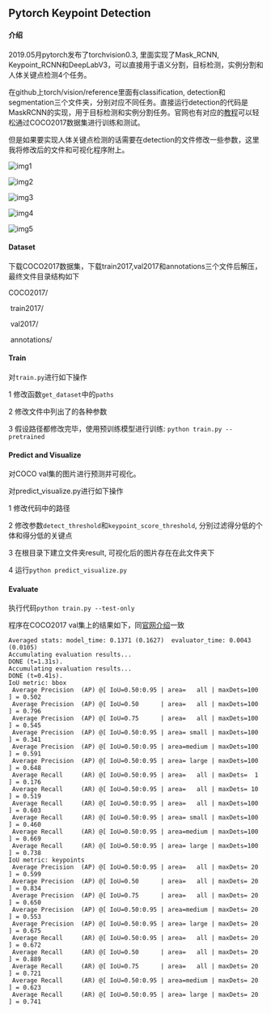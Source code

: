 ## Pytorch Keypoint Detection

#### 介绍

2019.05月pytorch发布了torchvision0.3, 里面实现了Mask_RCNN, Keypoint_RCNN和DeepLabV3，可以直接用于语义分割，目标检测，实例分割和人体关键点检测4个任务。

在github上torch/vision/reference里面有classification, detection和segmentation三个文件夹，分别对应不同任务。直接运行detection的代码是MaskRCNN的实现，用于目标检测和实例分割任务。官网也有对应的[教程](https://pytorch.org/tutorials/intermediate/torchvision_tutorial.html)可以轻松通过COCO2017数据集进行训练和测试。

但是如果要实现人体关键点检测的话需要在detection的文件修改一些参数，这里我将修改后的文件和可视化程序附上。

![img1](https://github.com/scnuhealthy/Pytorch-Keypoint-Detection/blob/master/result/10.jpg)

![img2](https://github.com/scnuhealthy/Pytorch-Keypoint-Detection/blob/master/result/14.jpg)

![img3](https://github.com/scnuhealthy/Pytorch-Keypoint-Detection/blob/master/result/5.jpg)

![img4](https://github.com/scnuhealthy/Pytorch-Keypoint-Detection/blob/master/result/8.jpg)

![img5](https://github.com/scnuhealthy/Pytorch-Keypoint-Detection/blob/master/result/9.jpg)

#### Dataset

下载COCO2017数据集，下载train2017,val2017和annotations三个文件后解压，最终文件目录结构如下

COCO2017/

​	train2017/

​	val2017/

​	annotations/

#### Train

对`train.py`进行如下操作

1 修改函数`get_dataset`中的`paths`

2 修改文件中列出了的各种参数

3 假设路径都修改完毕，使用预训练模型进行训练: `python train.py --pretrained`

#### Predict and Visualize

对COCO val集的图片进行预测并可视化。

对predict_visualize.py进行如下操作

1 修改代码中的路径

2 修改参数`detect_threshold`和`keypoint_score_threshold`, 分别过滤得分低的个体和得分低的关键点

3 在根目录下建立文件夹result, 可视化后的图片存在在此文件夹下

4 运行`python predict_visualize.py`

#### Evaluate

执行代码`python train.py --test-only`

程序在COCO2017 val集上的结果如下，同[官网介绍](https://pytorch.org/blog/torchvision03/)一致

```
Averaged stats: model_time: 0.1371 (0.1627)  evaluator_time: 0.0043 (0.0105)
Accumulating evaluation results...
DONE (t=1.31s).
Accumulating evaluation results...
DONE (t=0.41s).
IoU metric: bbox
 Average Precision  (AP) @[ IoU=0.50:0.95 | area=   all | maxDets=100 ] = 0.502
 Average Precision  (AP) @[ IoU=0.50      | area=   all | maxDets=100 ] = 0.796
 Average Precision  (AP) @[ IoU=0.75      | area=   all | maxDets=100 ] = 0.545
 Average Precision  (AP) @[ IoU=0.50:0.95 | area= small | maxDets=100 ] = 0.341
 Average Precision  (AP) @[ IoU=0.50:0.95 | area=medium | maxDets=100 ] = 0.591
 Average Precision  (AP) @[ IoU=0.50:0.95 | area= large | maxDets=100 ] = 0.648
 Average Recall     (AR) @[ IoU=0.50:0.95 | area=   all | maxDets=  1 ] = 0.176
 Average Recall     (AR) @[ IoU=0.50:0.95 | area=   all | maxDets= 10 ] = 0.519
 Average Recall     (AR) @[ IoU=0.50:0.95 | area=   all | maxDets=100 ] = 0.603
 Average Recall     (AR) @[ IoU=0.50:0.95 | area= small | maxDets=100 ] = 0.460
 Average Recall     (AR) @[ IoU=0.50:0.95 | area=medium | maxDets=100 ] = 0.669
 Average Recall     (AR) @[ IoU=0.50:0.95 | area= large | maxDets=100 ] = 0.738
IoU metric: keypoints
 Average Precision  (AP) @[ IoU=0.50:0.95 | area=   all | maxDets= 20 ] = 0.599
 Average Precision  (AP) @[ IoU=0.50      | area=   all | maxDets= 20 ] = 0.834
 Average Precision  (AP) @[ IoU=0.75      | area=   all | maxDets= 20 ] = 0.650
 Average Precision  (AP) @[ IoU=0.50:0.95 | area=medium | maxDets= 20 ] = 0.553
 Average Precision  (AP) @[ IoU=0.50:0.95 | area= large | maxDets= 20 ] = 0.675
 Average Recall     (AR) @[ IoU=0.50:0.95 | area=   all | maxDets= 20 ] = 0.672
 Average Recall     (AR) @[ IoU=0.50      | area=   all | maxDets= 20 ] = 0.889
 Average Recall     (AR) @[ IoU=0.75      | area=   all | maxDets= 20 ] = 0.721
 Average Recall     (AR) @[ IoU=0.50:0.95 | area=medium | maxDets= 20 ] = 0.623
 Average Recall     (AR) @[ IoU=0.50:0.95 | area= large | maxDets= 20 ] = 0.741
```





